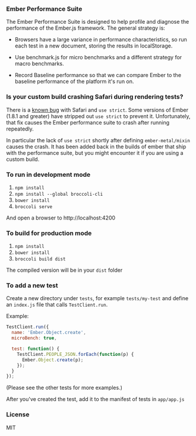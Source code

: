 ### Ember Performance Suite

The Ember Performance Suite is designed to help profile and diagnose
the performance of the Ember.js framework. The general strategy is:

- Browsers have a large variance in performance characteristics, so
  run each test in a new document, storing the results in localStorage.

- Use benchmark.js for micro benchmarks and a different strategy for
  macro benchmarks.

- Record Baseline performance so that we can compare Ember to the
  baseline performance of the platform it's run on.

### Is your custom build crashing Safari during rendering tests?

There is a [known bug](https://bugs.webkit.org/show_bug.cgi?id=138038) with
Safari and `use strict`. Some versions of Ember (1.8.1 and greater)
have stripped out `use strict` to prevent it. Unfortunately, that fix
causes the Ember performance suite to crash after running repeatedly.

In particular the lack of `use strict` shortly after defining `ember-metal/mixin`
causes the crash. It has been added back in the builds of ember that
ship with the performance suite, but you might encounter it if you are
using a custom build.

### To run in development mode

1. `npm install`
2. `npm install --global broccoli-cli`
3. `bower install`
4. `broccoli serve`

And open a browser to http://localhost:4200

### To build for production mode

1. `npm install`
2. `bower install`
3. `broccoli build dist`

The compiled version will be in your `dist` folder

### To add a new test

Create a new directory under `tests`, for example `tests/my-test`
and define an `index.js` file that calls `TestClient.run`.

Example:

```javascript
TestClient.run({
  name: 'Ember.Object.create',
  microBench: true,

  test: function() {
    TestClient.PEOPLE_JSON.forEach(function(p) {
      Ember.Object.create(p);
    });
  }
});
```

(Please see the other tests for more examples.)

After you've created the test, add it to the manifest of tests in
`app/app.js`

### License

MIT

